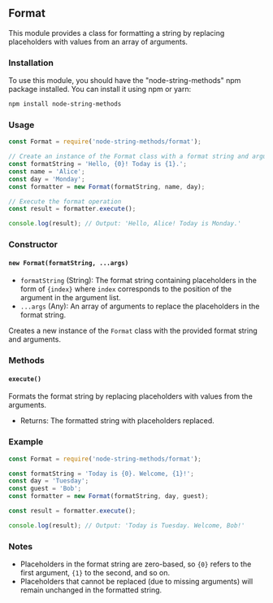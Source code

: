 ## Format

This module provides a class for formatting a string by replacing placeholders with values from an array of arguments.

### Installation

To use this module, you should have the "node-string-methods" npm package installed. You can install it using npm or yarn:

```bash
npm install node-string-methods
```

### Usage

```javascript
const Format = require('node-string-methods/format');

// Create an instance of the Format class with a format string and arguments
const formatString = 'Hello, {0}! Today is {1}.';
const name = 'Alice';
const day = 'Monday';
const formatter = new Format(formatString, name, day);

// Execute the format operation
const result = formatter.execute();

console.log(result); // Output: 'Hello, Alice! Today is Monday.'
```

### Constructor

#### `new Format(formatString, ...args)`

- `formatString` (String): The format string containing placeholders in the form of `{index}` where `index` corresponds to the position of the argument in the argument list.
- `...args` (Any): An array of arguments to replace the placeholders in the format string.

Creates a new instance of the `Format` class with the provided format string and arguments.

### Methods

#### `execute()`

Formats the format string by replacing placeholders with values from the arguments.

- Returns: The formatted string with placeholders replaced.

### Example

```javascript
const Format = require('node-string-methods/format');

const formatString = 'Today is {0}. Welcome, {1}!';
const day = 'Tuesday';
const guest = 'Bob';
const formatter = new Format(formatString, day, guest);

const result = formatter.execute();

console.log(result); // Output: 'Today is Tuesday. Welcome, Bob!'
```

### Notes

- Placeholders in the format string are zero-based, so `{0}` refers to the first argument, `{1}` to the second, and so on.
- Placeholders that cannot be replaced (due to missing arguments) will remain unchanged in the formatted string.
